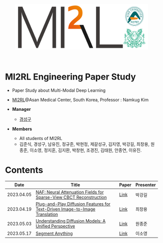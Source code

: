 <p align="center"><img src='./imgs/MI2RL_logo.png' width="440" height="150"></p>

<br>

# MI2RL Engineering Paper Study

* Paper Study about Multi-Modal Deep Learning
* [MI2RL](https://www.mi2rl.co/)@Asan Medical Center, South Korea, Professor :  Namkug Kim

* **Manager**
  * [경성구](https://github.com/babbu3682)

* **Members**
  * All students of MI2RL
  * 김준식, 경성구, 남유진, 정규준, 박현정, 제갈성규, 김지영, 박강길, 최창용, 원종준, 이소영, 정지훈, 김지환, 박창현, 조경진, 김태원, 안종연, 이유진.


# Contents

| Date       | Title                                                              | Paper   | Presenter    |
| ---------- | ------------------------------------------------------------------ | ------- | ------------ |
| 2023.04.05 | [NAF: Neural Attenuation Fields for Sparse-View CBCT Reconstruction](https://github.com/babbu3682/MI2RL_Paper_Review/blob/master/pdf/NAF_REVIEW.pdf) | [Link](https://arxiv.org/abs/2209.14540) | 박강길 |
| 2023.04.19 | [Plug-and-Play Diffusion Features for Text-Driven Image-to-Image Translation](https://github.com/babbu3682/MI2RL_Paper_Review/blob/master/pdf/Plug-and-Play%20Diffusion%20Features%20for%20Text-Driven%20Image-to-Image%20Translation.pdf) | [Link](https://arxiv.org/abs/2211.12572) | 최창용 |
| 2023.05.03 | [Understanding Diffusion Models: A Unified Perspective](https://github.com/babbu3682/MI2RL_Paper_Review/blob/master/pdf/VDM.pdf) | [Link](https://arxiv.org/abs/2208.11970) | 원종준 |
| 2023.05.17 | [Segment Anything](https://github.com/babbu3682/MI2RL_Paper_Review/blob/master/pdf/Segment_Anything_230517_이소영.pdf) | [Link](https://arxiv.org/abs/2304.02643) | 이소영 |
